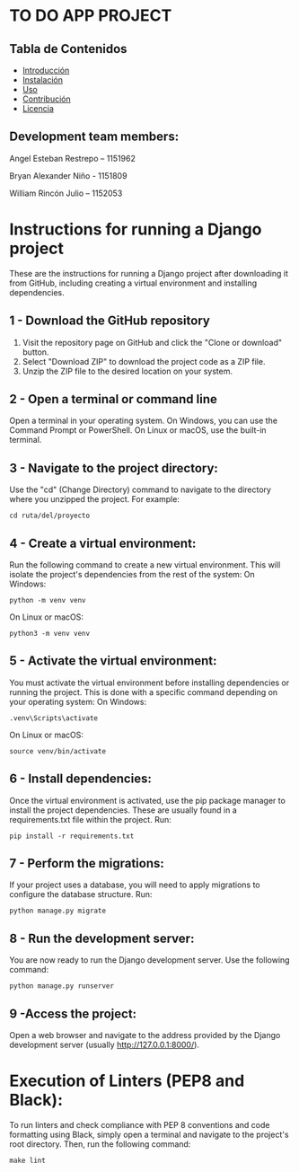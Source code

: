 # TO DO APP PROJECT

## Tabla de Contenidos

- [Introducción](#Development-team-members)
- [Instalación](#instalación)
- [Uso](#uso)
- [Contribución](#contribución)
- [Licencia](#licencia)

## Development team members:
Angel Esteban Restrepo – 1151962

Bryan Alexander Niño - 1151809

William Rincón Julio – 1152053

# Instructions for running a Django project

These are the instructions for running a Django project after downloading it from GitHub, including creating a virtual environment and installing dependencies.

## 1 - Download the GitHub repository

1. Visit the repository page on GitHub and click the "Clone or download" button.
2. Select "Download ZIP" to download the project code as a ZIP file.
3. Unzip the ZIP file to the desired location on your system.

## 2 - Open a terminal or command line

Open a terminal in your operating system. On Windows, you can use the Command Prompt or PowerShell. On Linux or macOS, use the built-in terminal.

## 3 - Navigate to the project directory:

Use the "cd" (Change Directory) command to navigate to the directory where you unzipped the project. For example:

`````cd ruta/del/proyecto`````

## 4 - Create a virtual environment:

Run the following command to create a new virtual environment. This will isolate the project's dependencies from the rest of the system:
On Windows:

`````python -m venv venv`````

On Linux or macOS:

`````python3 -m venv venv`````

## 5 - Activate the virtual environment:

You must activate the virtual environment before installing dependencies or running the project. This is done with a specific command depending on your operating system:
On Windows:

`````.venv\Scripts\activate`````

On Linux or macOS:

`````source venv/bin/activate`````

## 6 - Install dependencies:

Once the virtual environment is activated, use the pip package manager to install the project dependencies. These are usually found in a requirements.txt file within the project. Run:

`````pip install -r requirements.txt`````

## 7 - Perform the migrations:

If your project uses a database, you will need to apply migrations to configure the database structure. Run:

`````python manage.py migrate`````

## 8 - Run the development server:

You are now ready to run the Django development server. Use the following command:

`````python manage.py runserver`````

## 9 -Access the project:

Open a web browser and navigate to the address provided by the Django development server (usually http://127.0.0.1:8000/).

# Execution of Linters (PEP8 and Black):

To run linters and check compliance with PEP 8 conventions and code formatting using Black, simply open a terminal and navigate to the project's root directory. Then, run the following command:

`````make lint`````
